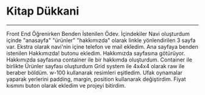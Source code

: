 <h1>Kitap Dükkani</h1>
  <hr>
Front End Öğrenirken Benden İstenilen Ödev.
İçindekiler
Navi oluşturdum içinde "anasayfa" "ürünler" "hakkımızda" olarak linkle yönlendirilen 3 sayfa var.
Ekstra olarak navi'nin içine telefon ve mail ekledim.
Ana sayfaya benden istenilen Hakkımızda! butonu ekledim. Hakkımızda sayfasına götürüyor.
Hakkımızda sayfasına container ile bir hakkımda oluşturdum.
Container ile birlikte Ürünler sayfası oluşturdum
Grid system ile 4x4x4 olarak raw ile beraber böldüm.
w-100 kullanarak resimleri eşitledim.
Ufak oynamalar yaparak yerlerini padding, margin, position kullanarak değiştirdim.
Fiyat kısmını buton olarak ekledim ve projeyi bitirdim.
